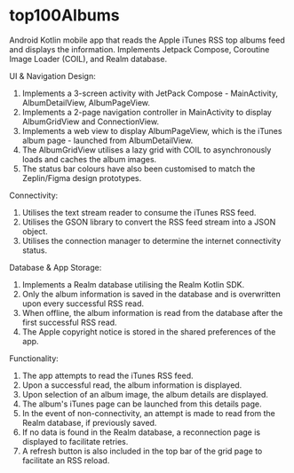 # top100Albums
Android Kotlin mobile app that reads the Apple iTunes RSS top albums feed and displays the information.
Implements Jetpack Compose, Coroutine Image Loader (COIL), and Realm database.

UI & Navigation Design:
1. Implements a 3-screen activity with JetPack Compose - MainActivity, AlbumDetailView, AlbumPageView.
2. Implements a 2-page navigation controller in MainActivity to display AlbumGridView and ConnectionView.
3. Implements a web view to display AlbumPageView, which is the iTunes album page - launched from AlbumDetailView.
4. The AlbumGridView utilises a lazy grid with COIL to asynchronously loads and caches the album images.
5. The status bar colours have also been customised to match the Zeplin/Figma design prototypes.

Connectivity:
1. Utilises the text stream reader to consume the iTunes RSS feed.
2. Utilises the GSON library to convert the RSS feed stream into a JSON object.
3. Utilises the connection manager to determine the internet connectivity status.

Database & App Storage:
1. Implements a Realm database utilising the Realm Kotlin SDK.
2. Only the album information is saved in the database and is overwritten upon every successful RSS read.
3. When offline, the album information is read from the database after the first successful RSS read.
4. The Apple copyright notice is stored in the shared preferences of the app.

Functionality:
1. The app attempts to read the iTunes RSS feed.
2. Upon a successful read, the album information is displayed.
3. Upon selection of an album image, the album details are displayed.
4. The album's iTunes page can be launched from this details page.
5. In the event of non-connectivity, an attempt is made to read from the Realm database, if previously saved.
6. If no data is found in the Realm database, a reconnection page is displayed to facilitate retries.
7. A refresh button is also included in the top bar of the grid page to facilitate an RSS reload.
